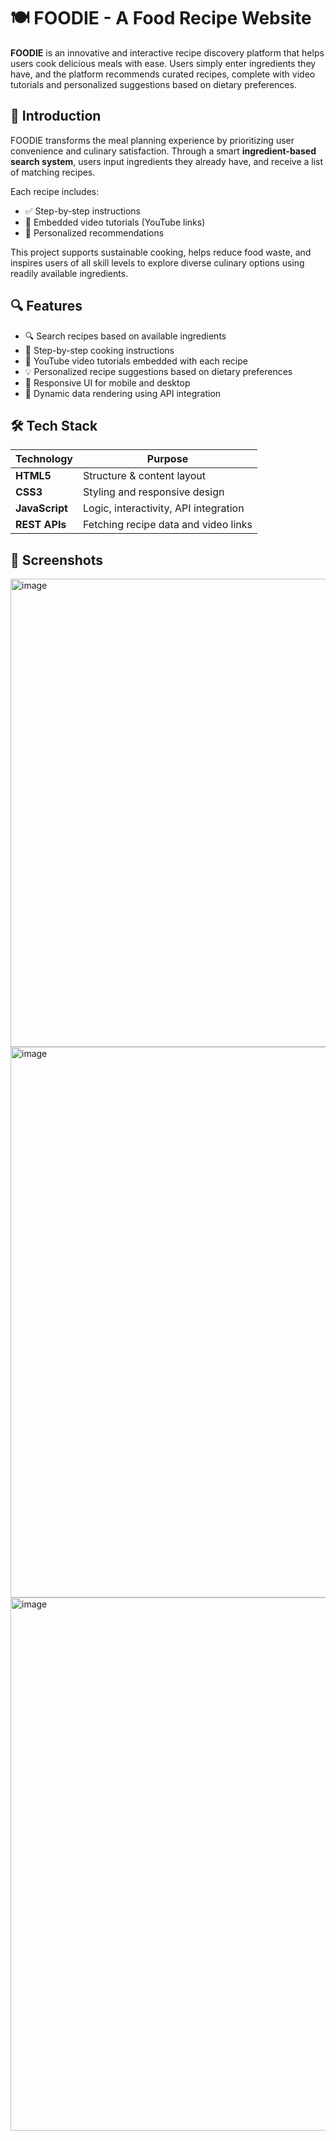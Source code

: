 # 🍽️ FOODIE - A Food Recipe Website

**FOODIE** is an innovative and interactive recipe discovery platform that helps users cook delicious meals with ease. Users simply enter ingredients they have, and the platform recommends curated recipes, complete with video tutorials and personalized suggestions based on dietary preferences.


## 🧾 Introduction

FOODIE transforms the meal planning experience by prioritizing user convenience and culinary satisfaction. Through a smart **ingredient-based search system**, users input ingredients they already have, and receive a list of matching recipes.

Each recipe includes:
- ✅ Step-by-step instructions  
- 🎥 Embedded video tutorials (YouTube links)  
- 🧠 Personalized recommendations  

This project supports sustainable cooking, helps reduce food waste, and inspires users of all skill levels to explore diverse culinary options using readily available ingredients.


## 🔍 Features

- 🔍 Search recipes based on available ingredients  
- 🍲 Step-by-step cooking instructions  
- 🎥 YouTube video tutorials embedded with each recipe  
- 💡 Personalized recipe suggestions based on dietary preferences  
- 📱 Responsive UI for mobile and desktop  
- 🔄 Dynamic data rendering using API integration  


## 🛠️ Tech Stack

| Technology | Purpose |
|------------|---------|
| **HTML5**  | Structure & content layout |
| **CSS3**   | Styling and responsive design |
| **JavaScript** | Logic, interactivity, API integration |
| **REST APIs**  | Fetching recipe data and video links |


## 📸 Screenshots
<img width="1466" height="749" alt="image" src="https://github.com/user-attachments/assets/e6885245-4521-4281-9896-e538db31ced5" />
<img width="1094" height="881" alt="image" src="https://github.com/user-attachments/assets/49a176a6-0991-42da-b8df-432b0bc6516c" />
<img width="1133" height="853" alt="image" src="https://github.com/user-attachments/assets/13238210-f60d-4571-97f4-f1d7f6b3edcf" />


